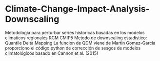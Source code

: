 # Climate-Change-Impact-Analysis-Downscaling
Metodologia para perturbar series historicas basadas en los modelos climaticos regionales RCM CMIP5
Metodo de downscaling estadistico: Quantile Delta Mapping
La funcion de QDM viene de Martin Gomez-Garcia proporciono el código python de corrección de 
sesgos de modelos climatológicos basado en Cannon et al. (2015)
